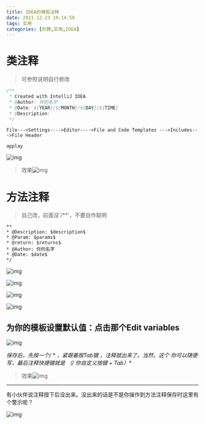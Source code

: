 ```yaml
---
title: IDEA的模板注释
date: 2021-12-23 19:14:59
tags: 实用
categories: [折腾,实用,IDEA]
---
```


# 类注释

> 可参照说明自行修改

```java
/**
 * Created with IntelliJ IDEA.
 * @Author: 你的名字
 * @Date: ${YEAR}/${MONTH}/${DAY}/${TIME}
 * @Description: 
 */
```

`File--->Settings---->Editor---->File and Code Templates --->Includes--->File Header`

`applay`

 ![img](https://gitee.com/zyhwjl/images/raw/master/PicGo/https/img-blog.csdnimg.cn/da57d29c808246d3a1a072b6fef7da0d.png?x-oss-process=image/2021/12/23/19-10-03-821e15d2bfd8cd9b2db0d0813022e796-da57d29c808246d3a1a072b6fef7da0d-cf3b75.png)

> 效果![img](https://gitee.com/zyhwjl/images/raw/master/PicGo/https/img-blog.csdnimg.cn/ca09165df90d413fb1880a758bbc0658.png?x-oss-process=image/2021/12/23/19-10-13-8fd72aef1aa43a9ffbc8f74b494b70ad-ca09165df90d413fb1880a758bbc0658-323c08.png)

# 方法注释

> 自己改，前面没'/**'，不要自作聪明

```
**
* @Description: $description$
* @Param: $params$
* @return: $returns$
* @Author: 你的名字
* @Date: $date$
*/
```

![img](https://gitee.com/zyhwjl/images/raw/master/PicGo/https/img-blog.csdnimg.cn/20190919101418507.png?x-oss-process=image/2021/12/23/19-13-29-d57a9600c2ece2f2a07eb95008e2263d-20190919101418507-abe9c1.png)

![img](https://gitee.com/zyhwjl/images/raw/master/PicGo/https/img-blog.csdnimg.cn/20190919101554492.png?x-oss-process=image/2021/12/23/19-13-35-feec4991acace3937be182e2e43f65fb-20190919101554492-bb131f.png)

![img](https://gitee.com/zyhwjl/images/raw/master/PicGo/https/img-blog.csdnimg.cn/20200917115631555.png?x-oss-process=image/2021/12/23/19-13-45-cad90e004adfcd9473fd915fd7c90c2a-20200917115631555-7c7c12.png)

![img](https://gitee.com/zyhwjl/images/raw/master/PicGo/https/img-blog.csdnimg.cn/89fc8772694d49ea9bd889b7d168f464.png?x-oss-process=image/2021/12/23/19-14-11-ce8554d81f3d0349b9650379cee94bb9-89fc8772694d49ea9bd889b7d168f464-037a40.png)

## 为你的模板设置默认值：点击那个Edit variables

![img](https://gitee.com/zyhwjl/images/raw/master/PicGo/https/img-blog.csdnimg.cn/20190920113021835.png?x-oss-process=image/2021/12/23/19-14-19-92d42e1cd5bbb74c9f907c5dc03589fa-20190920113021835-6e94db.png)

**保存后，先按一个/ * ，紧跟着按Tab键 ，注释就出来了。当然，这个* 你可以随便写，最后注释快捷键就是 （/  你自定义按键 + Tab）**

> 效果![img](https://gitee.com/zyhwjl/images/raw/master/PicGo/https/img-blog.csdnimg.cn/3b9b9c2839ed44198828b19bff799eae.png?x-oss-process=image/2021/12/23/19-14-27-54cbf950a3d531440ecbd272b3d87ff4-3b9b9c2839ed44198828b19bff799eae-28fa47.png)

------

有小伙伴说注释按下后没出来。没出来的话是不是你操作到方法注释保存时这里有个警示呢？

![img](https://gitee.com/zyhwjl/images/raw/master/PicGo/https/img-blog.csdnimg.cn/20200917120528517.png?x-oss-process=image/2021/12/23/19-14-33-f16b8391f6880cd58e198cd50783e608-20200917120528517-a6b6d2.png)
